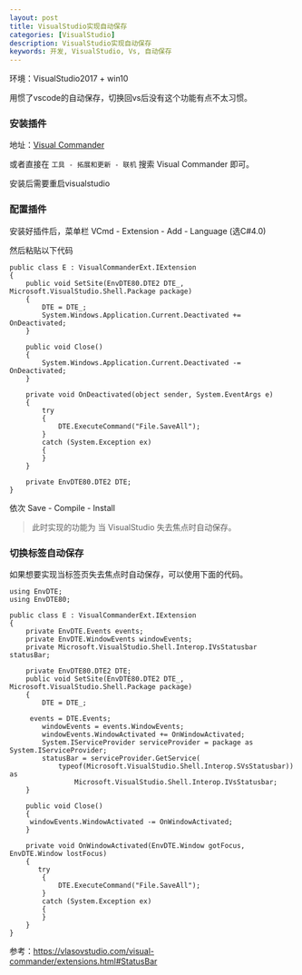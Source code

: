 ```yaml
---
layout: post
title: VisualStudio实现自动保存 
categories: [VisualStudio]
description: VisualStudio实现自动保存
keywords: 开发, VisualStudio, Vs, 自动保存
---
```



环境：VisualStudio2017 + win10

用惯了vscode的自动保存，切换回vs后没有这个功能有点不太习惯。

### 安装插件

地址：[Visual Commander](https://vlasovstudio.com/visual-commander/) 

或者直接在 `工具 - 拓展和更新 - 联机` 搜索 Visual Commander 即可。

安装后需要重启visualstudio

### 配置插件

安装好插件后，菜单栏 VCmd - Extension - Add - Language (选C#4.0) 

然后粘贴以下代码

```
public class E : VisualCommanderExt.IExtension
{
    public void SetSite(EnvDTE80.DTE2 DTE_, Microsoft.VisualStudio.Shell.Package package)
    {
        DTE = DTE_;
        System.Windows.Application.Current.Deactivated += OnDeactivated;
    }

    public void Close()
    {
        System.Windows.Application.Current.Deactivated -= OnDeactivated;
    }

    private void OnDeactivated(object sender, System.EventArgs e)
    {
        try
        {
            DTE.ExecuteCommand("File.SaveAll");
        }
        catch (System.Exception ex)
        {
        }
    }

    private EnvDTE80.DTE2 DTE;
}
```

依次 Save -  Compile - Install

> 此时实现的功能为 当 VisualStudio 失去焦点时自动保存。

### 切换标签自动保存

如果想要实现当标签页失去焦点时自动保存，可以使用下面的代码。

```
using EnvDTE;
using EnvDTE80;

public class E : VisualCommanderExt.IExtension
{
    private EnvDTE.Events events;
    private EnvDTE.WindowEvents windowEvents;
    private Microsoft.VisualStudio.Shell.Interop.IVsStatusbar statusBar;
    
    private EnvDTE80.DTE2 DTE;
    public void SetSite(EnvDTE80.DTE2 DTE_, Microsoft.VisualStudio.Shell.Package package)
    {
        DTE = DTE_;

	 events = DTE.Events;
		windowEvents = events.WindowEvents;
		windowEvents.WindowActivated += OnWindowActivated;
		System.IServiceProvider serviceProvider = package as System.IServiceProvider;
		statusBar = serviceProvider.GetService(
			typeof(Microsoft.VisualStudio.Shell.Interop.SVsStatusbar)) as 
				Microsoft.VisualStudio.Shell.Interop.IVsStatusbar;
    }

    public void Close()
    {
	 windowEvents.WindowActivated -= OnWindowActivated;
    }

    private void OnWindowActivated(EnvDTE.Window gotFocus, EnvDTE.Window lostFocus)
    {
       try
        {
            DTE.ExecuteCommand("File.SaveAll");
        }
        catch (System.Exception ex)
        {
        }
    }
}
```

参考：https://vlasovstudio.com/visual-commander/extensions.html#StatusBar